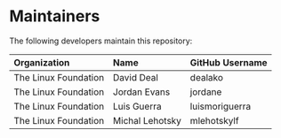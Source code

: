 # Maintainers

The following developers maintain this repository:


| Organization         | Name             | GitHub Username     |
|:---------------------|:-----------------|:--------------------|
| The Linux Foundation | David Deal       | dealako             |
| The Linux Foundation | Jordan Evans     | jordane             |
| The Linux Foundation | Luis Guerra      | luismoriguerra      |
| The Linux Foundation | Michal Lehotsky  | mlehotskylf         |

